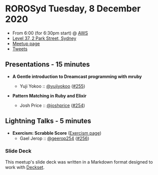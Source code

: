 # ROROSyd Tuesday, 8 December 2020

- From 6:00 (for 6:30pm start) @ [AWS][]
- [Level 37, 2 Park Street, Sydney][]
- [Meetup page][]
- [Tweets][]

## Presentations - 15 minutes

- **A Gentle introduction to Dreamcast programming with mruby**
  - Yuji Yokoo :: [@yujiyokoo][] ([#255][])


- **Pattern Matching in Ruby and Elixir**
  - Josh Price :: [@joshprice][] ([#254][])

## Lightning Talks - 5 minutes

- **Exercism: Scrabble Score** ([Exercism page][])
  - Gael Jerop :: [@geerop254][] ([#256][])

### Slide Deck

This meetup's slide deck was written in a Markdown format designed to work with
[Deckset][].

[@yujiyokoo]: https://twitter.com/yujiyokoo
[#255]: https://github.com/rails-oceania/roro/issues/255
[@joshprice]: https://twitter.com/joshprice
[#254]: https://github.com/rails-oceania/roro/issues/254
[Exercism page]: https://exercism.io/tracks/ruby/exercises/scrabble-score
[@geerop254]: https://twitter.com/geerop254
[#256]: https://github.com/rails-oceania/roro/issues/256
[AWS]: https://aws.amazon.com/
[Level 37, 2 Park Street, Sydney]: https://goo.gl/maps/A6pb5wmGJgVrChCz7
[Meetup page]: https://www.meetup.com/Ruby-On-Rails-Oceania-Sydney/events/kmpfnrybcdbpb/
[Tweets]: https://twitter.com/search?f=tweets&q=rorosyd%20since%3A2020-02-10%20until%3A2020-02-12&src=typd
[Deckset]: https://www.decksetapp.com/
